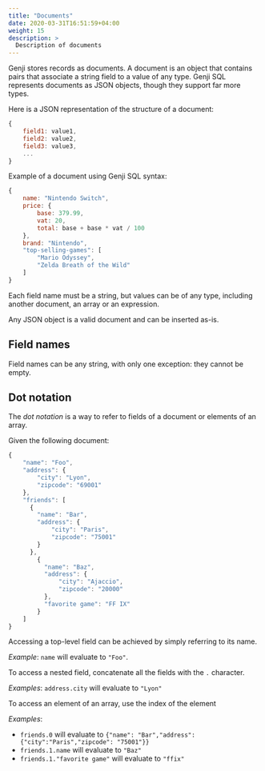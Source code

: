 ```yaml
---
title: "Documents"
date: 2020-03-31T16:51:59+04:00
weight: 15
description: >
  Description of documents
---
```


Genji stores records as documents. A document is an object that contains pairs that associate a string field to a value of any type.
Genji SQL represents documents as JSON objects, though they support far more types.

Here is a JSON representation of the structure of a document:

```js
{
    field1: value1,
    field2: value2,
    field3: value3,
    ...
}
```

Example of a document using Genji SQL syntax:

```js
{
    name: "Nintendo Switch",
    price: {
        base: 379.99,
        vat: 20,
        total: base + base * vat / 100
    },
    brand: "Nintendo",
    "top-selling-games": [
        "Mario Odyssey",
        "Zelda Breath of the Wild"
    ]
}
```

Each field name must be a string, but values can be of any type, including another document, an array or an expression.

Any JSON object is a valid document and can be inserted as-is.

## Field names

Field names can be any string, with only one exception: they cannot be empty.

## Dot notation

The _dot notation_ is a way to refer to fields of a document or elements of an array.

Given the following document:

```js
{
    "name": "Foo",
    "address": {
        "city": "Lyon",
        "zipcode": "69001"
    },
    "friends": [
      {
        "name": "Bar",
        "address": {
            "city": "Paris",
            "zipcode": "75001"
        }
      },
        {
          "name": "Baz",
          "address": {
              "city": "Ajaccio",
              "zipcode": "20000"
          },
          "favorite game": "FF IX"
        }
    ]
}
```

Accessing a top-level field can be achieved by simply referring to its name.

_Example_: `name` will evaluate to `"Foo"`.

To access a nested field, concatenate all the fields with the `.` character.

_Examples_: `address.city` will evaluate to `"Lyon"` 

To access an element of an array, use the index of the element

_Examples_:

* `friends.0` will evaluate to `{"name": "Bar","address": {"city":"Paris","zipcode": "75001"}}`
* `friends.1.name` will evaluate to `"Baz"`
* `friends.1."favorite game"` will evaluate to `"ffix"`

